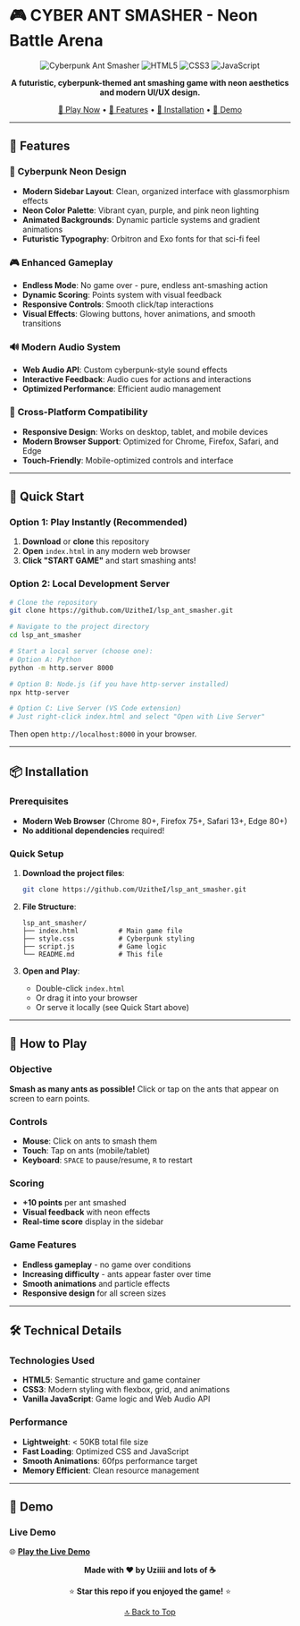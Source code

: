 # 🎮 CYBER ANT SMASHER - Neon Battle Arena

<div align="center">

![Cyberpunk Ant Smasher](https://img.shields.io/badge/Game-Cyberpunk%20Ant%20Smasher-cyan?style=for-the-badge&logo=gamepad)
![HTML5](https://img.shields.io/badge/HTML5-E34F26?style=for-the-badge&logo=html5&logoColor=white)
![CSS3](https://img.shields.io/badge/CSS3-1572B6?style=for-the-badge&logo=css3&logoColor=white)
![JavaScript](https://img.shields.io/badge/JavaScript-F7DF1E?style=for-the-badge&logo=javascript&logoColor=black)

**A futuristic, cyberpunk-themed ant smashing game with neon aesthetics and modern UI/UX design.**

[🎯 Play Now](#quick-start) • [📖 Features](#features) • [🚀 Installation](#installation) • [🎨 Demo](#demo)

</div>

---

## 🌟 Features

### 🎨 **Cyberpunk Neon Design**
- **Modern Sidebar Layout**: Clean, organized interface with glassmorphism effects
- **Neon Color Palette**: Vibrant cyan, purple, and pink neon lighting
- **Animated Backgrounds**: Dynamic particle systems and gradient animations
- **Futuristic Typography**: Orbitron and Exo fonts for that sci-fi feel

### 🎮 **Enhanced Gameplay**
- **Endless Mode**: No game over - pure, endless ant-smashing action
- **Dynamic Scoring**: Points system with visual feedback
- **Responsive Controls**: Smooth click/tap interactions
- **Visual Effects**: Glowing buttons, hover animations, and smooth transitions

### 🔊 **Modern Audio System**
- **Web Audio API**: Custom cyberpunk-style sound effects
- **Interactive Feedback**: Audio cues for actions and interactions
- **Optimized Performance**: Efficient audio management

### 📱 **Cross-Platform Compatibility**
- **Responsive Design**: Works on desktop, tablet, and mobile devices
- **Modern Browser Support**: Optimized for Chrome, Firefox, Safari, and Edge
- **Touch-Friendly**: Mobile-optimized controls and interface

---

## 🚀 Quick Start

### Option 1: Play Instantly (Recommended)
1. **Download** or **clone** this repository
2. **Open** `index.html` in any modern web browser
3. **Click "START GAME"** and start smashing ants!

### Option 2: Local Development Server
```bash
# Clone the repository
git clone https://github.com/UzitheI/lsp_ant_smasher.git

# Navigate to the project directory
cd lsp_ant_smasher

# Start a local server (choose one):
# Option A: Python
python -m http.server 8000

# Option B: Node.js (if you have http-server installed)
npx http-server

# Option C: Live Server (VS Code extension)
# Just right-click index.html and select "Open with Live Server"
```

Then open `http://localhost:8000` in your browser.

---

## 📦 Installation

### Prerequisites
- **Modern Web Browser** (Chrome 80+, Firefox 75+, Safari 13+, Edge 80+)
- **No additional dependencies** required!

### Quick Setup
1. **Download the project files**:
   ```bash
   git clone https://github.com/UzitheI/lsp_ant_smasher.git
   ```

2. **File Structure**:
   ```
   lsp_ant_smasher/
   ├── index.html          # Main game file
   ├── style.css           # Cyberpunk styling
   ├── script.js           # Game logic
   └── README.md           # This file
   ```

3. **Open and Play**:
   - Double-click `index.html`
   - Or drag it into your browser
   - Or serve it locally (see Quick Start above)

---

## 🎯 How to Play

### Objective
**Smash as many ants as possible!** Click or tap on the ants that appear on screen to earn points.

### Controls
- **Mouse**: Click on ants to smash them
- **Touch**: Tap on ants (mobile/tablet)
- **Keyboard**: `SPACE` to pause/resume, `R` to restart

### Scoring
- **+10 points** per ant smashed
- **Visual feedback** with neon effects
- **Real-time score** display in the sidebar

### Game Features
- **Endless gameplay** - no game over conditions
- **Increasing difficulty** - ants appear faster over time
- **Smooth animations** and particle effects
- **Responsive design** for all screen sizes

---

## 🛠️ Technical Details

### Technologies Used
- **HTML5**: Semantic structure and game container
- **CSS3**: Modern styling with flexbox, grid, and animations
- **Vanilla JavaScript**: Game logic and Web Audio API


### Performance
- **Lightweight**: < 50KB total file size
- **Fast Loading**: Optimized CSS and JavaScript
- **Smooth Animations**: 60fps performance target
- **Memory Efficient**: Clean resource management

---

## 🎨 Demo


### Live Demo
🌐 **[Play the Live Demo](https://UzitheI.github.io/lsp_ant_smasher)**



<div align="center">

**Made with ❤️ by Uziiii and lots of ☕**

⭐ **Star this repo if you enjoyed the game!** ⭐

[🔝 Back to Top](#-cyber-ant-smasher---neon-battle-arena)

</div>
